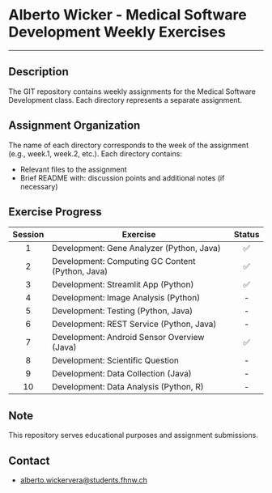 # Alberto Wicker - Medical Software Development Weekly Exercises


---

## Description
The GIT repository contains weekly assignments for the Medical Software Development class. Each directory represents a separate assignment.

## Assignment Organization
The name of each directory corresponds to the week of the assignment (e.g., week.1, week.2, etc.). Each directory contains:

- Relevant files to the assignment
- Brief README with: discussion points and additional notes (if necessary)

## Exercise Progress

|  Session   | Exercise                                          |  Status  |
|:----------:|---------------------------------------------------|:--------:|
|      1     | Development: Gene Analyzer (Python, Java)         |    ✅    |
|      2     | Development: Computing GC Content (Python, Java)  |    ✅    |
|      3     | Development: Streamlit App (Python)               |    ✅    |
|      4     | Development: Image Analysis (Python)              |    -     |
|      5     | Development: Testing (Python, Java)               |    -     |
|      6     | Development: REST Service (Python, Java)          |    -     |
|      7     | Development: Android Sensor Overview (Java)       |    ✅     |
|      8     | Development: Scientific Question                  |    -     |
|      9     | Development: Data Collection (Java)               |    -     |
|     10     | Development: Data Analysis (Python, R)            |    -     |

## Note
This repository serves educational purposes and assignment submissions.

## Contact
- alberto.wickervera@students.fhnw.ch

